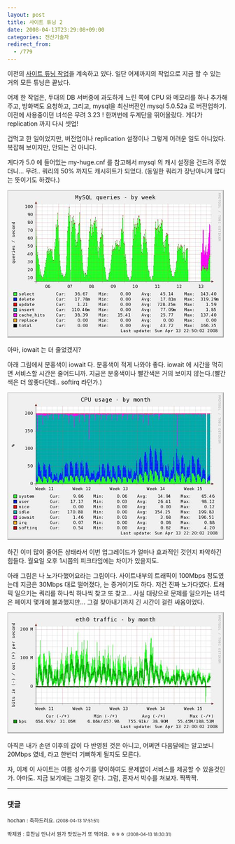 ```yaml
---
layout: post
title: 사이트 튜닝 2
date: 2008-04-13T23:29:08+09:00
categories: 전산기술자
redirect_from:
  - /779
---
```


이전의 <a href="http://jinto.pe.kr/764" target="_blank">사이트 튜닝 작업</a>을 계속하고 있다. 일단 어제까지의 작업으로 지금 할 수 있는 거의 모든 튜닝은 끝났다.

어제 한 작업은, 두대의 DB 서버중에 과도하게 느린 쪽에 CPU 와 메모리를 하나 추가해주고, 방화벽도 요청하고, 그리고, mysql을 최신버전인 mysql 5.0.52a 로 버전업하기. 이전에 사용중이던 녀석은 무려 3.23 ! 한꺼번에 두계단을 뛰어올랐다. 게다가 replication 까지 다시 셋업!

겁먹고 한 일이었지만, 버전업이나 replication 설정이나 그렇게 어려운 일도 아니었다. 복잡해 보이지만, 안되는 건 아니다.

게다가 5.0 에 들어있는 my-huge.cnf 를 참고해서 mysql 의 캐시 설정을 건드려 주었더니... 무려.. 쿼리의 50% 까지도 캐시히트가 되었다. (동일한 쿼리가 장난아니게 많다는 뜻이기도 하겠다.)

![ ](/assets/media/uploads_1_hk10.JPG)

아마, iowait 는 더 줄었겠지?

아래 그림에서 분홍색이 iowait 다. 분홍색이 적게 나와야 좋다. iowait 에 시간을 먹히면 서비스할 시간은 줄어드니까. 지금은 분홍색이나 빨간색은 거의 보이지 않는다.(빨간색은 더 않좋다던데.. softirq 라던가.)

![ ](/assets/media/uploads_1_jk11.JPG)

 

하긴 이미 많이 줄어든 상태라서 이번 업그레이드가 얼마나 효과적인 것인지 파악하긴 힘들다. 월요일 오후 1시쯤의 피크타임에는 차이가 있을지도.

아래 그림은 나 노가다했어요라는 그림이다. 사이트내부의 트래픽이 100Mbps 정도였는데 지금은 30Mbps 대로 떨어졌다, 는 증거이기도 하다. 저건 진짜 노가다였다. 트래픽 일으키는 쿼리를 하나씩 하나씩 찾고 또 찾고... 사실 대량으로 문제를 일으키는 녀석은 페이지 몇개에 불과했지만... 그걸 찾아내기까지 긴 시간이 걸린 싸움이었다.

![ ](/assets/media/uploads_1_hk11.JPG)

아직은 내가 손댄 이후의 값이 다 반영된 것은 아니고, 어쩌면 다음달에는 알고보니 20Mbps 였네, 라고 한번더 기뻐하게 될지도 모른다.

자, 이제 이 사이트는 여름 성수기를 맞이하여도 문제없이 서비스를 제공할 수 있을것인가. 아마도. 지금 보기에는 그럴것 같다. 그럼, 혼자서 박수를 쳐보자. 짝짝짝.

* * *

### 댓글



<!--- cmt:1147 --->
<!--- mail: --->
<!--- parent:0 --->

<small class=comment>hochan : 축하드려요. <small>(2008-04-13 17:51:51)</small></small>


<!--- cmt:1148 --->
<!--- mail: --->
<!--- parent:1147 --->

<small class=comment>박제권 : 호찬님 만나서 뭔가 맛있는거 또 먹어요. ㅎㅎㅎ <small>(2008-04-13 18:30:31)</small></small>

